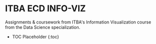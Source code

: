 # ITBA ECD INFO-VIZ

Assignments &amp; coursework from ITBA's Information Visualization course from the Data Science specialization.

* TOC Placeholder
{:toc}
